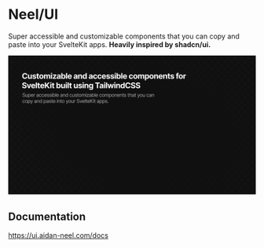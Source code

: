 # Neel/UI
Super accessible and customizable components that you can copy and paste into your SvelteKit apps. **Heavily inspired by shadcn/ui.**

![hero](https://github.com/aidan-neel/neel-ui/blob/main/src/lib/assets/hero.png)

## Documentation

https://ui.aidan-neel.com/docs
